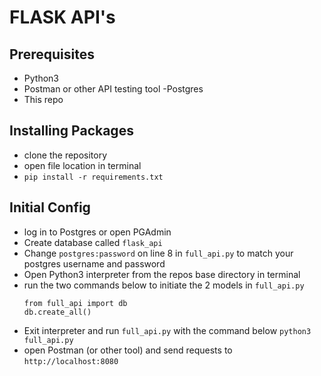 # FLASK API's


## Prerequisites
- Python3
- Postman or other API testing tool
-Postgres
- This repo

## Installing Packages
- clone the repository
- open file location in terminal
- `pip install -r requirements.txt`

## Initial Config
- log in to Postgres or open PGAdmin
- Create database called `flask_api`
- Change `postgres:password` on line 8 in `full_api.py` to match your postgres username and password
- Open Python3 interpreter from the repos base directory in terminal 
- run the two commands below to initiate the 2 models in `full_api.py`
    ```Python3
   from full_api import db
   db.create_all()
    ```
- Exit interpreter and run `full_api.py` with the command below
    `python3 full_api.py`
- open Postman (or other tool) and send requests to `http://localhost:8080`

